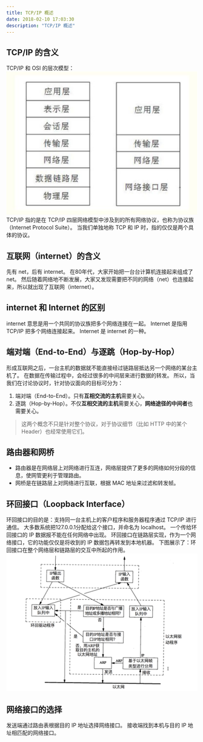 ```yaml
---
title: TCP/IP 概述
date: 2018-02-10 17:03:30
description: "TCP/IP 概述"
---
```



## TCP/IP 的含义
TCP/IP 和 OSI 的层次模型：
![TCP/IP 的分层和 OSI 七层模型对照图](./TCPIP-vs-OSI.png)
TCP/IP 指的是在 TCP/IP 四层网络模型中涉及到的所有网络协议，也称为协议族（Internet Protocol Suite）。
当我们单独地称 TCP 和 IP 时，指的仅仅是两个具体的协议。

## 互联网（internet）的含义
先有 net，后有 internet。
在80年代，大家开始把一台台计算机连接起来组成了 net。
然后随着网络地不断发展，大家又发现需要把不同的网络（net）也连接起来，所以就出现了互联网（internet）。

## internet 和 Internet 的区别
internet 意思是用一个共同的协议族把多个网络连接在一起。
Internet 是指用 TCP/IP 把多个网络连接起来。
Internet 是 internet 的一种。

## 端对端（End-to-End）与逐跳（Hop-by-Hop）
形成互联网之后，一台主机的数据就不能直接经过链路层抵达另一个网络的某台主机了。
在数据在传输过程中，会经过很多的中间层来进行数据的转发。
所以，当我们在讨论协议时，针对协议面向的目标可分为：
1. 端对端（End-to-End）。只有**互相交流的主机**需要关心。
2. 逐跳（Hop-by-Hop）。不仅**互相交流的主机**需要关心，**网络途径的中间者**也需要关心。
> 这两个概念不只是针对整个协议，对于协议细节（比如 HTTP 中的某个 Header）也经常使用它们。

## 路由器和网桥
- 路由器是在网络层上对网络进行互连，网络层提供了更多的网络如何分段的信息，使网管更利于管理路由。
- 网桥是在链路层上对网络进行互联，根据 MAC 地址来过滤和转发帧。

## 环回接口（Loopback Interface）
环回接口的目的是：支持同一台主机上的客户程序和服务器程序通过 TCP/IP 进行通信。
大多数系统把127.0.0.1分配给这个接口，并命名为 localhost。
一个传给环回接口的 IP 数据报不能在任何网络中出现。
环回接口在链路层实现，作为一个网络接口，它的功能仅仅是将收到的 IP 数据包再转发到本地机器。
下图展示了：环回接口在整个网络层和链路层的交互中所起的作用。
![环回接口处理IP数据报的过程](./环回接口处理IP数据报的过程.png)

## 网络接口的选择
发送端通过路由表根据目的 IP 地址选择网络接口。
接收端找到本机与目的 IP 地址相匹配的网络接口。